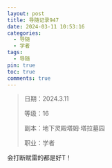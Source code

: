 ```yaml
---
layout: post
title: 导随记录947
date: 2024-03-11 10:53:16
categories:
  - 导随
  - 学者
tags:
  - 导随
pin: true
toc: true
comments: true
---
```

> 日期：2024.3.11
>
> 等级：16
>
> 副本：地下灵殿塔姆·塔拉墓园
>
> 职业：学者

会打断赋雷的都是好T！